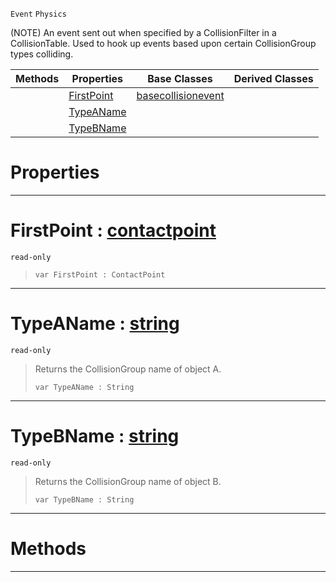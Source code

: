  `Event` `Physics`



(NOTE) An event sent out when specified by a CollisionFilter in a CollisionTable. Used to hook up events based upon certain CollisionGroup types colliding.

|Methods|Properties|Base Classes|Derived Classes|
|---|---|---|---|
| |[ FirstPoint](https://github.com/ArendDanielek/ZeroDocsTest/blob/master/code_reference/class_reference/collisiongroupevent.markdown#firstpoint-zero-engine-d)|[basecollisionevent](https://github.com/ArendDanielek/ZeroDocsTest/blob/master/code_reference/class_reference/basecollisionevent.markdown)| |
| |[ TypeAName](https://github.com/ArendDanielek/ZeroDocsTest/blob/master/code_reference/class_reference/collisiongroupevent.markdown#typeaname-zero-engine-do)| | |
| |[ TypeBName](https://github.com/ArendDanielek/ZeroDocsTest/blob/master/code_reference/class_reference/collisiongroupevent.markdown#typebname-zero-engine-do)| | |


 #  Properties


---  
 #  FirstPoint : [contactpoint](https://github.com/ArendDanielek/ZeroDocsTest/blob/master/code_reference/class_reference/contactpoint.markdown)

 `read-only`

> 
> ``` lang=cpp, name=Zilch
> var FirstPoint : ContactPoint


---  
 #  TypeAName : [string](https://github.com/ArendDanielek/ZeroDocsTest/blob/master/code_reference/zilch_base_types/string.markdown)

 `read-only`

> Returns the CollisionGroup name of object A.
> ``` lang=cpp, name=Zilch
> var TypeAName : String


---  
 #  TypeBName : [string](https://github.com/ArendDanielek/ZeroDocsTest/blob/master/code_reference/zilch_base_types/string.markdown)

 `read-only`

> Returns the CollisionGroup name of object B.
> ``` lang=cpp, name=Zilch
> var TypeBName : String


---  
 #  Methods


---  
 
  
  
  
  
  
  
  

 